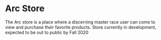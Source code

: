 # Arc Store

The Arc store is a place where a discerning master race user can come to view and purchase their favorite products.
Store currently in development, expected to be out to public by Fall 2020
